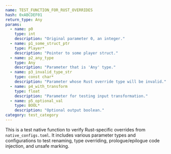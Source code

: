 ```yaml
---
name: TEST_FUNCTION_FOR_RUST_OVERRIDES
hash: 0xABCDEF01
return_type: Any
params:
  - name: p0
    type: int
    description: "Original parameter 0, an integer."
  - name: p1_some_struct_ptr
    type: Player*
    description: "Pointer to some player struct."
  - name: p2_any_type
    type: Any
    description: "Parameter that is 'Any' type."
  - name: p3_invalid_type_str
    type: const char*
    description: "Parameter whose Rust override type will be invalid."
  - name: p4_with_transform
    type: float
    description: "Parameter for testing input transformation."
  - name: p5_optional_val
    type: BOOL*
    description: "Optional output boolean."
category: test_category
---
```


This is a test native function to verify Rust-specific overrides from `native_configs.toml`.
It includes various parameter types and configurations to test renaming, type overriding,
prologue/epilogue code injection, and unsafe marking. 